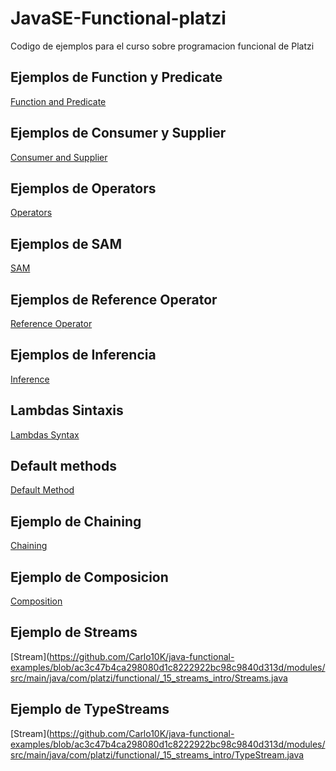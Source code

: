 # JavaSE-Functional-platzi
Codigo de ejemplos para el curso sobre programacion funcional de Platzi

## Ejemplos de Function y Predicate

[Function and Predicate](https://github.com/Carlo10K/java-functional-examples/blob/7c4950f0e1b1d49091b2344e7b2bcfeb96c5b203/modules/src/main/java/com/platzi/functional/_04_functional/ExampleFunction.java)

## Ejemplos de Consumer y Supplier

[Consumer and Supplier](https://github.com/Carlo10K/java-functional-examples/blob/ac3c47b4ca298080d1c8222922bc98c9840d313d/modules/src/main/java/com/platzi/functional/_04_functional/CLIArgumentsUtils.java)

## Ejemplos de Operators

[Operators](https://github.com/Carlo10K/java-functional-examples/blob/ac3c47b4ca298080d1c8222922bc98c9840d313d/modules/src/main/java/com/platzi/functional/_04_functional/StringFunctions.java)

## Ejemplos de SAM

[SAM](https://github.com/Carlo10K/java-functional-examples/blob/ac3c47b4ca298080d1c8222922bc98c9840d313d/modules/src/main/java/com/platzi/functional/_05_sam/AgeUtils.java)

## Ejemplos de Reference Operator

[Reference Operator](https://github.com/Carlo10K/java-functional-examples/blob/ac3c47b4ca298080d1c8222922bc98c9840d313d/modules/src/main/java/com/platzi/functional/_06_reference_operator/NombresUtils.java)

## Ejemplos de Inferencia

[Inference](https://github.com/Carlo10K/java-functional-examples/blob/ac3c47b4ca298080d1c8222922bc98c9840d313d/modules/src/main/java/com/platzi/functional/_07_inference/Inferencia.java)

## Lambdas Sintaxis

[Lambdas Syntax](https://github.com/Carlo10K/java-functional-examples/blob/ac3c47b4ca298080d1c8222922bc98c9840d313d/modules/src/main/java/com/platzi/functional/_08_lambda/Sintaxis.java)

## Default methods

[Default Method](https://github.com/Carlo10K/java-functional-examples/blob/ac3c47b4ca298080d1c8222922bc98c9840d313d/modules/src/main/java/com/platzi/functional/_09_defaults/StringFunctions.java)

## Ejemplo de Chaining

[Chaining](https://github.com/Carlo10K/java-functional-examples/blob/ac3c47b4ca298080d1c8222922bc98c9840d313d/modules/src/main/java/com/platzi/functional/_10_chaining/ChainingExample.java)

## Ejemplo de Composicion

[Composition](https://github.com/Carlo10K/java-functional-examples/blob/ac3c47b4ca298080d1c8222922bc98c9840d313d/modules/src/main/java/com/platzi/functional/_11_composition/MathOperations2.java)

## Ejemplo de Streams

[Stream](https://github.com/Carlo10K/java-functional-examples/blob/ac3c47b4ca298080d1c8222922bc98c9840d313d/modules/src/main/java/com/platzi/functional/_15_streams_intro/Streams.java

## Ejemplo de TypeStreams

[Stream](https://github.com/Carlo10K/java-functional-examples/blob/ac3c47b4ca298080d1c8222922bc98c9840d313d/modules/src/main/java/com/platzi/functional/_15_streams_intro/TypeStream.java
